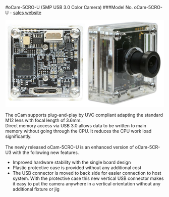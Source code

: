 #oCam-5CRO-U (5MP USB 3.0 Color Camera)
###Model No. oCam-5CRO-U - [sales website](http://www.hardkernel.com/main/products/prdt_info.php?g_code=G145231889365)

![ScreenShot](images/oCam-5CRO-U_model.jpg)

The oCam supports plug-and-play by UVC compliant adapting the standard M12 lens with focal length of 3.6mm.</br>
Direct memory access via USB 3.0 allows data to be written to main memory without going through the CPU. It reduces the CPU work load significantly.</br></br>
The newly released oCam-5CRO-U is an enhanced version of oCam-5CR-U3 with the following new features.
* Improved hardware stability with the single board design
* Plastic protective case is provided without any additional cost
* The USB connector is moved to back side for easier connection to host system. With the protective case this new vertical USB connector makes it easy to put the camera anywhere in a vertical orientation without any additional fixture or jig
